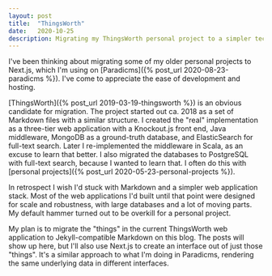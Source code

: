 ```yaml
---
layout: post
title:  "ThingsWorth"
date:   2020-10-25
description: Migrating my ThingsWorth personal project to a simpler tech stack
---
```


I've been thinking about migrating some of my older personal projects to Next.js, which I'm using on [Paradicms]({% post_url 2020-08-23-paradicms %}). I've come to appreciate the ease of development and hosting.

[ThingsWorth]({% post_url 2019-03-19-thingsworth %}) is an obvious candidate for migration. The project started out ca. 2018 as a set of Markdown files with a similar structure. I created the "real" implementation as a three-tier web application with a Knockout.js front end, Java middleware, MongoDB as a ground-truth database, and ElasticSearch for full-text search. Later I re-implemented the middleware in Scala, as an excuse to learn that better. I also migrated the databases to PostgreSQL with full-text search, because I wanted to learn that. I often do this with [personal projects]({% post_url 2020-05-23-personal-projects %}).

In retrospect I wish I'd stuck with Markdown and a simpler web application stack. Most of the web applications I'd built until that point were designed for scale and robustness, with large databases and a lot of moving parts. My default hammer turned out to be overkill for a personal project.

My plan is to migrate the "things" in the current ThingsWorth web application to Jekyll-compatible Markdown on this blog. The posts will show up here, but I'll also use Next.js to create an interface out of just those "things". It's a similar approach to what I'm doing in Paradicms, rendering the same underlying data in different interfaces.